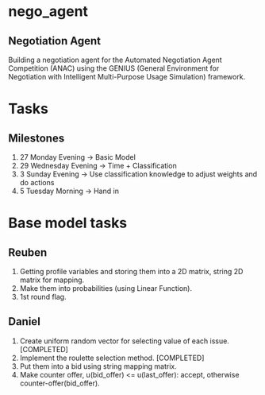 # nego_agent
## Negotiation Agent

Building a negotiation agent for the Automated Negotiation Agent Competition (ANAC) using the GENIUS (General Environment for Negotiation with Intelligent Multi-Purpose Usage Simulation) framework.

# Tasks

## Milestones

1) 27 Monday Evening -> Basic Model
2) 29 Wednesday Evening -> Time + Classification
3) 3 Sunday Evening -> Use classification knowledge to adjust weights and do actions
4) 5 Tuesday Morning -> Hand in

# Base model tasks

## Reuben

1) Getting profile variables and storing them into a 2D matrix, string 2D matrix for mapping.
2) Make them into probabilities (using Linear Function).
3) 1st round flag.

## Daniel

1) Create uniform random vector for selecting value of each issue. [COMPLETED]
2) Implement the roulette selection method. [COMPLETED]
3) Put them into a bid using string mapping matrix.
4) Make counter offer, u(bid_offer) <= u(last_offer): accept, otherwise counter-offer(bid_offer).
